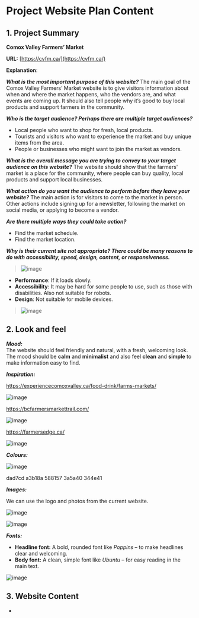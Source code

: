 
# Project Website Plan Content

## 1. Project Summary

**Comox Valley Farmers’ Market**

**URL:** [https://cvfm.ca/](https://cvfm.ca/)

**Explanation**:

***What is the most important purpose of this website?***
The main goal of the Comox Valley Farmers’ Market website is to give visitors information about when and where the market happens, who the vendors are, and what events are coming up. It should also tell people why it’s good to buy local products and support farmers in the community.

***Who is the target audience? Perhaps there are multiple target audiences?***
 - Local people who want to shop for fresh, local products.
 - Tourists and visitors who want to experience the market and buy unique items from the area.
 - People or businesses who might want to join the market as vendors.

***What is the overall message you are trying to convey to your target audience on this website?***
The website should show that the farmers' market is a place for the  community, where people can buy quality, local products and support local businesses.

***What action do you want the audience to perform before they leave your website?***
The main action is for visitors to come to the market in person. Other actions include signing up for a newsletter, following the market on social media, or applying to become a vendor.

***Are there multiple ways they could take action?***
- Find the market schedule.  
- Find the market location.

***Why is their current site not appropriate? There could be many reasons to do with accessibility, speed, design, content, or responsiveness.***

> ![image](https://github.com/user-attachments/assets/c9651f46-45d6-4069-a9ef-22e3fab4997e)

 - **Performance**: If it loads slowly.
 - **Accessibility**: It may be hard for some people to use, such as those with disabilities. Also not suitable for robots.
 - **Design**: Not suitable for mobile devices.

> ![image](https://github.com/user-attachments/assets/332a710d-e6e9-452c-bae1-5ed86f3f3fb5)


## 2. Look and feel
***Mood:***  
The website should feel friendly and natural, with a fresh, welcoming look. The mood should be **calm** and **minimalist** and also feel **clean** and **simple** to make information easy to find.

***Inspiration:***

https://experiencecomoxvalley.ca/food-drink/farms-markets/

![image](https://github.com/user-attachments/assets/be4798b9-f7a5-4d47-bee5-204ba0bba935)


https://bcfarmersmarkettrail.com/

![image](https://github.com/user-attachments/assets/6a4be9a6-1ff9-48a0-a213-7a4360eacb02)

https://farmersedge.ca/

![image](https://github.com/user-attachments/assets/0c982c3f-46a7-4583-b25a-a7fbb8e36d56)

***Colours:***

![image](https://github.com/user-attachments/assets/04006966-a412-4b2c-9f98-7d0e579a6402)

dad7cd a3b18a 588157 3a5a40 344e41

***Images:***

We can use the logo and photos from the current website.

![image](https://github.com/user-attachments/assets/2639cdef-1be9-4c35-9f0e-a89ff1e16a80)

![image](https://github.com/user-attachments/assets/19fea897-d4c3-4d5f-be43-0a5b414547e6)

***Fonts:***
- **Headline font:** A bold, rounded font like _Poppins_ – to make headlines clear and welcoming.
- **Body font:** A clean, simple font like _Ubuntu_ – for easy reading in the main text.

![image](https://github.com/user-attachments/assets/ec796238-c18c-4761-b9b8-f5ae78d99fb4)

## 3. Website Content
+

